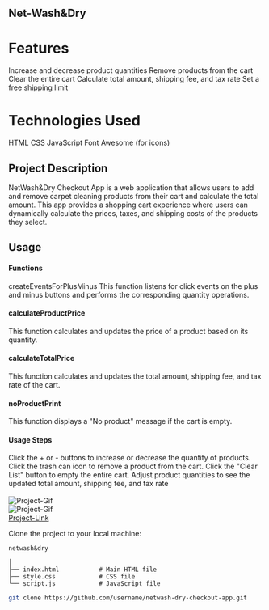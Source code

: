## Net-Wash&Dry

# Features
Increase and decrease product quantities
Remove products from the cart
Clear the entire cart
Calculate total amount, shipping fee, and tax rate
Set a free shipping limit
# Technologies Used
HTML
CSS
JavaScript
Font Awesome (for icons)

## Project Description

NetWash&Dry Checkout App is a web application that allows users to add and remove carpet cleaning products from their cart and calculate the total amount. This app provides a shopping cart experience where users can dynamically calculate the prices, taxes, and shipping costs of the products they select.

## Usage
#### Functions
createEventsForPlusMinus
This function listens for click events on the plus and minus buttons and performs the corresponding quantity operations.

#### calculateProductPrice
This function calculates and updates the price of a product based on its quantity.

#### calculateTotalPrice
This function calculates and updates the total amount, shipping fee, and tax rate of the cart.

#### noProductPrint
This function displays a "No product" message if the cart is empty.

#### Usage Steps
Click the + or - buttons to increase or decrease the quantity of products.
Click the trash can icon to remove a product from the cart.
Click the "Clear List" button to empty the entire cart.
Adjust product quantities to see the updated total amount, shipping fee, and tax rate <br/><br/>
![Project-Gif](https://github.com/mesbol6647/net.wash-dry/blob/main/img/project.gif) <br/>
![Project-Gif](https://github.com/mesbol6647/net.wash-dry/blob/main/img/netwashmobile.gif) <br/>
[Project-Link](https://main--netwashdry.netlify.app/dry.html)

Clone the project to your local machine:
```
netwash&dry

│
├── index.html           # Main HTML file
├── style.css            # CSS file
└── script.js            # JavaScript file
```
```bash
git clone https://github.com/username/netwash-dry-checkout-app.git



